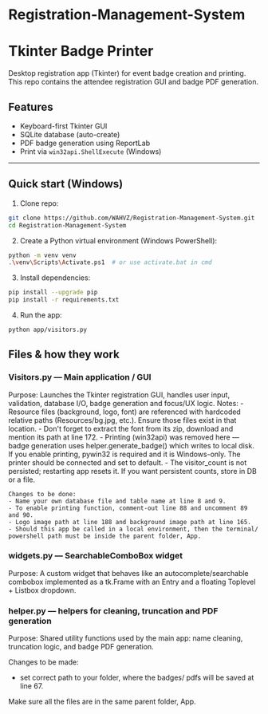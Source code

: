 # Registration-Management-System

# Tkinter Badge Printer

Desktop registration app (Tkinter) for event badge creation and printing.
This repo contains the attendee registration GUI and badge PDF generation.

## Features
- Keyboard-first Tkinter GUI
- SQLite database (auto-create)
- PDF badge generation using ReportLab
- Print via `win32api.ShellExecute` (Windows)
  
---

## Quick start (Windows)

1. Clone repo:
```bash
git clone https://github.com/WAHVZ/Registration-Management-System.git
cd Registration-Management-System
```

2. Create a Python virtual environment (Windows PowerShell):
```bash
python -m venv venv
.\venv\Scripts\Activate.ps1  # or use activate.bat in cmd
```  

3. Install dependencies:
```bash
pip install --upgrade pip
pip install -r requirements.txt
```

4. Run the app:
```bash
python app/visitors.py
```

## Files & how they work
### Visitors.py — Main application / GUI
  Purpose: Launches the Tkinter registration GUI, handles user input, validation, database I/O, badge generation and focus/UX logic.
  Notes:
    - Resource files (background, logo, font) are referenced with hardcoded relative paths (Resources/bg.jpg, etc.). Ensure those files exist in that location.         - Don't forget to extract the font from its zip, download and mention its path at line 172.
    - Printing (win32api) was removed here — badge generation uses helper.generate_badge() which writes to local disk. If you enable printing, pywin32 is required        and it is Windows-only. The printer should be connected and set to default.
    - The visitor_count is not persisted; restarting app resets it. If you want persistent counts, store in DB or a file.

    Changes to be done:
    - Name your own database file and table name at line 8 and 9.
    - To enable printing function, comment-out line 88 and uncomment 89 and 90.
    - Logo image path at line 188 and background image path at line 165.
    - Should this app be called in a local environment, then the terminal/ powershell path must be inside the parent folder, App.

### widgets.py — SearchableComboBox widget
  Purpose: A custom widget that behaves like an autocomplete/searchable combobox implemented as a tk.Frame with an Entry and a floating Toplevel + Listbox dropdown.

### helper.py — helpers for cleaning, truncation and PDF generation
  Purpose: Shared utility functions used by the main app: name cleaning, truncation logic, and badge PDF generation.

   Changes to be made:
   - set correct path to your folder, where the badges/ pdfs will be saved at line 67.



 Make sure all the files are in the same parent folder, App.
